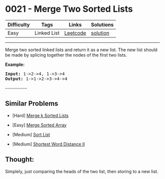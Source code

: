 # 0021 - Merge Two Sorted Lists

Difficulty  | Tags | Links | Solutions
----------- | ---- | ----- | -----
Easy | Linked List | [Leetcode](https://leetcode.com/problems/merge-two-sorted-lists) | [solution](https://leetcode.com/problems/merge-two-sorted-lists/solution/)

-----------

<p>Merge two sorted linked lists and return it as a new list. The new list should be made by splicing together the nodes of the first two lists.</p>

<p><b>Example:</b>
<pre>
<b>Input:</b> 1->2->4, 1->3->4
<b>Output:</b> 1->1->2->3->4->4
</pre>
</p>
-----------


## Similar Problems

- [Hard] [Merge k Sorted Lists](merge-k-sorted-lists)

- [Easy] [Merge Sorted Array](merge-sorted-array)

- [Medium] [Sort List](sort-list)

- [Medium] [Shortest Word Distance II](shortest-word-distance-ii)




## Thought:

Simplely, just comparing the heads of the two list, then storing to a new list.